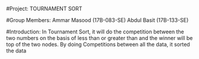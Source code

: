 
#Project: TOURNAMENT SORT

#Group Members:
Ammar Masood (17B-083-SE)
Abdul Basit (17B-133-SE)

#Introduction:
In Tournament Sort, it will do the competition between the two numbers on the basis of less than 
or greater than and the winner will be top of the two nodes. By doing Competitions between all the data, it sorted the data
